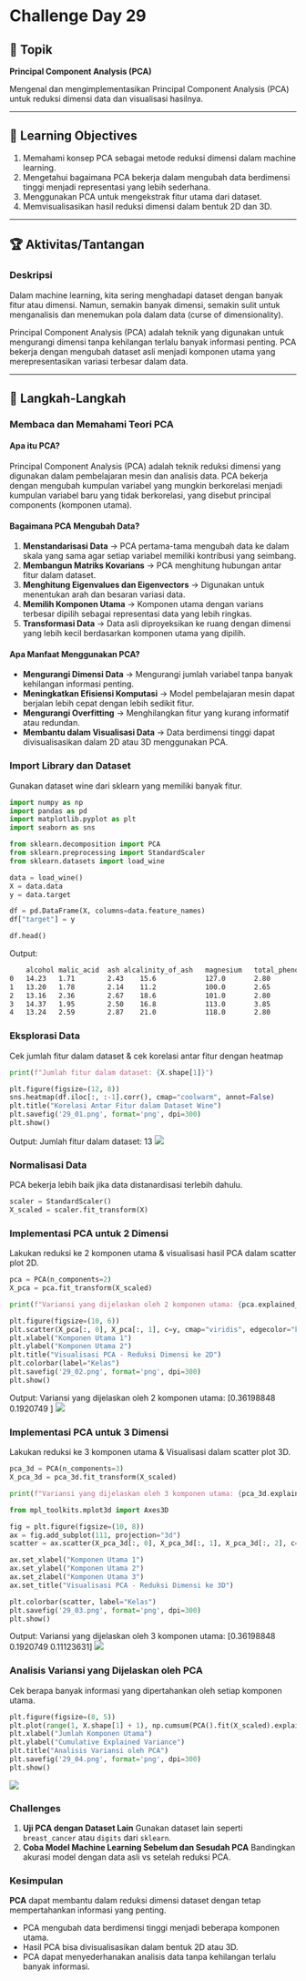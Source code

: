 # Challenge Day 29

## 📝 Topik
**Principal Component Analysis (PCA)**

Mengenal dan mengimplementasikan Principal Component Analysis (PCA) untuk reduksi dimensi data dan visualisasi hasilnya.

---

## 🎯 Learning Objectives
1. Memahami konsep PCA sebagai metode reduksi dimensi dalam machine learning.
2. Mengetahui bagaimana PCA bekerja dalam mengubah data berdimensi tinggi menjadi representasi yang lebih sederhana.
3. Menggunakan PCA untuk mengekstrak fitur utama dari dataset.
4. Memvisualisasikan hasil reduksi dimensi dalam bentuk 2D dan 3D.

---

## 🏆 Aktivitas/Tantangan

### Deskripsi
Dalam machine learning, kita sering menghadapi dataset dengan banyak fitur atau dimensi. Namun, semakin banyak dimensi, semakin sulit untuk menganalisis dan menemukan pola dalam data (curse of dimensionality).

Principal Component Analysis (PCA) adalah teknik yang digunakan untuk mengurangi dimensi tanpa kehilangan terlalu banyak informasi penting. PCA bekerja dengan mengubah dataset asli menjadi komponen utama yang merepresentasikan variasi terbesar dalam data.

---
## 🚀 Langkah-Langkah

### Membaca dan Memahami Teori PCA
#### Apa itu PCA?
Principal Component Analysis (PCA) adalah teknik reduksi dimensi yang digunakan dalam pembelajaran mesin dan analisis data. PCA bekerja dengan mengubah kumpulan variabel yang mungkin berkorelasi menjadi kumpulan variabel baru yang tidak berkorelasi, yang disebut principal components (komponen utama).

#### Bagaimana PCA Mengubah Data?
1. **Menstandarisasi Data** → PCA pertama-tama mengubah data ke dalam skala yang sama agar setiap variabel memiliki kontribusi yang seimbang.
2. **Membangun Matriks Kovarians** → PCA menghitung hubungan antar fitur dalam dataset.
3. **Menghitung Eigenvalues dan Eigenvectors** → Digunakan untuk menentukan arah dan besaran variasi data.
4. **Memilih Komponen Utama** → Komponen utama dengan varians terbesar dipilih sebagai representasi data yang lebih ringkas.
5. **Transformasi Data** → Data asli diproyeksikan ke ruang dengan dimensi yang lebih kecil berdasarkan komponen utama yang dipilih.

#### Apa Manfaat Menggunakan PCA?
- **Mengurangi Dimensi Data** → Mengurangi jumlah variabel tanpa banyak kehilangan informasi penting.
- **Meningkatkan Efisiensi Komputasi** → Model pembelajaran mesin dapat berjalan lebih cepat dengan lebih sedikit fitur.
- **Mengurangi Overfitting** → Menghilangkan fitur yang kurang informatif atau redundan.
- **Membantu dalam Visualisasi Data** → Data berdimensi tinggi dapat divisualisasikan dalam 2D atau 3D menggunakan PCA.

### Import Library dan Dataset
Gunakan dataset wine dari sklearn yang memiliki banyak fitur.
```python
import numpy as np
import pandas as pd
import matplotlib.pyplot as plt
import seaborn as sns

from sklearn.decomposition import PCA
from sklearn.preprocessing import StandardScaler
from sklearn.datasets import load_wine

data = load_wine()
X = data.data  
y = data.target  

df = pd.DataFrame(X, columns=data.feature_names)
df["target"] = y

df.head()
```
Output:
```bash
	alcohol	malic_acid	ash	alcalinity_of_ash	magnesium	total_phenols	flavanoids	nonflavanoid_phenols	proanthocyanins	color_intensity	hue	od280/od315_of_diluted_wines	proline	target
0	14.23	1.71		2.43	15.6			127.0		2.80		3.06		0.28			2.29		5.64		1.04	3.92				1065.0	0
1	13.20	1.78		2.14	11.2			100.0		2.65		2.76		0.26			1.28		4.38		1.05	3.40				1050.0	0
2	13.16	2.36		2.67	18.6			101.0		2.80		3.24		0.30			2.81		5.68		1.03	3.17				1185.0	0
3	14.37	1.95		2.50	16.8			113.0		3.85		3.49		0.24			2.18		7.80		0.86	3.45				1480.0	0
4	13.24	2.59		2.87	21.0			118.0		2.80		2.69		0.39			1.82		4.32		1.04	2.93				735.0	0
```

### Eksplorasi Data
Cek jumlah fitur dalam dataset & cek korelasi antar fitur dengan heatmap
```python
print(f"Jumlah fitur dalam dataset: {X.shape[1]}")

plt.figure(figsize=(12, 8))
sns.heatmap(df.iloc[:, :-1].corr(), cmap="coolwarm", annot=False)
plt.title("Korelasi Antar Fitur dalam Dataset Wine")
plt.savefig('29_01.png', format='png', dpi=300)
plt.show()
```
Output:
Jumlah fitur dalam dataset: 13
<img src="https://github.com/rohmanurnr/100-Days-of-Python-ML-AI/blob/main/Day%20029/29_01.png" width=”500”>

### Normalisasi Data
PCA bekerja lebih baik jika data distanardisasi terlebih dahulu.
```python
scaler = StandardScaler()
X_scaled = scaler.fit_transform(X)
```

### Implementasi PCA untuk 2 Dimensi
Lakukan reduksi ke 2 komponen utama & visualisasi hasil PCA dalam scatter plot 2D.
```python
pca = PCA(n_components=2)
X_pca = pca.fit_transform(X_scaled)

print(f"Variansi yang dijelaskan oleh 2 komponen utama: {pca.explained_variance_ratio_}")

plt.figure(figsize=(10, 6))
plt.scatter(X_pca[:, 0], X_pca[:, 1], c=y, cmap="viridis", edgecolor="k", s=50)
plt.xlabel("Komponen Utama 1")
plt.ylabel("Komponen Utama 2")
plt.title("Visualisasi PCA - Reduksi Dimensi ke 2D")
plt.colorbar(label="Kelas")
plt.savefig('29_02.png', format='png', dpi=300)
plt.show()
```
Output:
Variansi yang dijelaskan oleh 2 komponen utama: [0.36198848 0.1920749 ]
<img src="https://github.com/rohmanurnr/100-Days-of-Python-ML-AI/blob/main/Day%20029/29_02.png" width=”500”>

### Implementasi PCA untuk 3 Dimensi
Lakukan reduksi ke 3 komponen utama & Visualisasi dalam scatter plot 3D.
```python
pca_3d = PCA(n_components=3)
X_pca_3d = pca_3d.fit_transform(X_scaled)

print(f"Variansi yang dijelaskan oleh 3 komponen utama: {pca_3d.explained_variance_ratio_}")

from mpl_toolkits.mplot3d import Axes3D

fig = plt.figure(figsize=(10, 8))
ax = fig.add_subplot(111, projection="3d")
scatter = ax.scatter(X_pca_3d[:, 0], X_pca_3d[:, 1], X_pca_3d[:, 2], c=y, cmap="viridis", edgecolor="k", s=50)

ax.set_xlabel("Komponen Utama 1")
ax.set_ylabel("Komponen Utama 2")
ax.set_zlabel("Komponen Utama 3")
ax.set_title("Visualisasi PCA - Reduksi Dimensi ke 3D")

plt.colorbar(scatter, label="Kelas")
plt.savefig('29_03.png', format='png', dpi=300)
plt.show()
```
Output:
Variansi yang dijelaskan oleh 3 komponen utama: [0.36198848 0.1920749  0.11123631]
<img src="https://github.com/rohmanurnr/100-Days-of-Python-ML-AI/blob/main/Day%20029/29_03.png" width=”500”>

### Analisis Variansi yang Dijelaskan oleh PCA
Cek berapa banyak informasi yang dipertahankan oleh setiap komponen utama.
```python
plt.figure(figsize=(8, 5))
plt.plot(range(1, X.shape[1] + 1), np.cumsum(PCA().fit(X_scaled).explained_variance_ratio_), marker="o", linestyle="--")
plt.xlabel("Jumlah Komponen Utama")
plt.ylabel("Cumulative Explained Variance")
plt.title("Analisis Variansi oleh PCA")
plt.savefig('29_04.png', format='png', dpi=300)
plt.show()
```
<img src="https://github.com/rohmanurnr/100-Days-of-Python-ML-AI/blob/main/Day%20029/29_04.png" width=”500”>

### Challenges
1. **Uji PCA dengan Dataset Lain**
Gunakan dataset lain seperti `breast_cancer` atau `digits` dari `sklearn`.
2. **Coba Model Machine Learning Sebelum dan Sesudah PCA**
Bandingkan akurasi model dengan data asli vs setelah reduksi PCA.

### Kesimpulan 
**PCA** dapat membantu dalam reduksi dimensi dataset dengan tetap mempertahankan informasi yang penting.

- PCA mengubah data berdimensi tinggi menjadi beberapa komponen utama.
- Hasil PCA bisa divisualisasikan dalam bentuk 2D atau 3D.
- PCA dapat menyederhanakan analisis data tanpa kehilangan terlalu banyak informasi.
